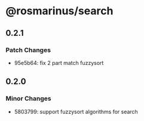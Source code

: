 # @rosmarinus/search

## 0.2.1

### Patch Changes

- 95e5b64: fix 2 part match fuzzysort

## 0.2.0

### Minor Changes

- 5803799: support fuzzysort algorithms for search

